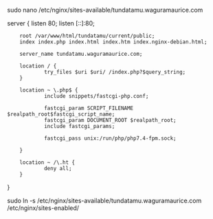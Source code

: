 sudo nano /etc/nginx/sites-available/tundatamu.waguramaurice.com

server {
        listen 80;
        listen [::]:80;

        root /var/www/html/tundatamu/current/public;
        index index.php index.html index.htm index.nginx-debian.html;

        server_name tundatamu.waguramaurice.com;

        location / {
                try_files $uri $uri/ /index.php?$query_string;
        }

        location ~ \.php$ {
                include snippets/fastcgi-php.conf;

                fastcgi_param SCRIPT_FILENAME $realpath_root$fastcgi_script_name;
                fastcgi_param DOCUMENT_ROOT $realpath_root;
                include fastcgi_params;

                fastcgi_pass unix:/run/php/php7.4-fpm.sock;

        }

        location ~ /\.ht {
                deny all;
        }
}

sudo ln -s /etc/nginx/sites-available/tundatamu.waguramaurice.com /etc/nginx/sites-enabled/
